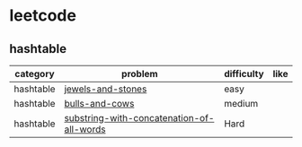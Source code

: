 # leetcode 

## hashtable
| category  | problem | difficulty | like | 
| ------------- | ------------- | ------------- | ---------|
|hashtable|[jewels-and-stones](https://leetcode.com/problems/jewels-and-stones/description/)|easy|  
|hashtable|[bulls-and-cows](https://leetcode.com/problems/bulls-and-cows/description/)|medium|
|hashtable|[substring-with-concatenation-of-all-words](substring-with-concatenation-of-all-words)|Hard|